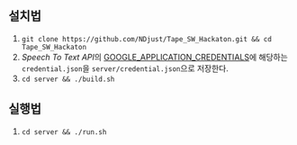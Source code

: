 ## 설치법

1. ```git clone https://github.com/NDjust/Tape_SW_Hackaton.git && cd Tape_SW_Hackaton```
2. *Speech To Text API*의 [GOOGLE_APPLICATION_CREDENTIALS](https://cloud.google.com/speech-to-text/docs/reference/libraries#setting_up_authentication)에 해당하는 `credential.json`을 `server/credential.json`으로 저장한다.
3. ```cd server && ./build.sh```

## 실행법

1. ```cd server && ./run.sh```
